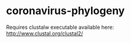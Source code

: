 # coronavirus-phylogeny
Requires clustalw executable available here: http://www.clustal.org/clustal2/
